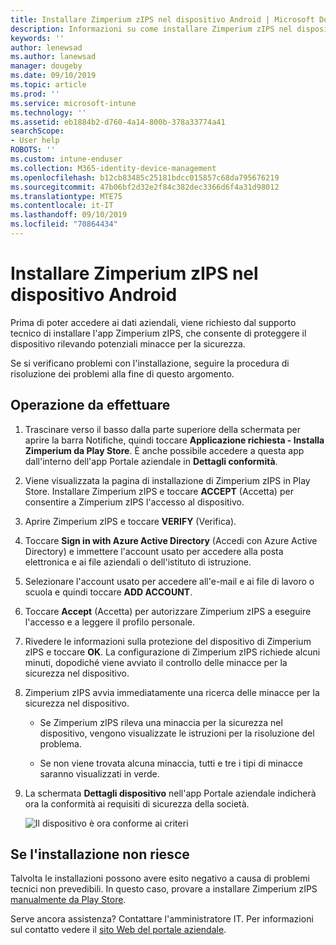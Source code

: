 ```yaml
---
title: Installare Zimperium zIPS nel dispositivo Android | Microsoft Docs
description: Informazioni su come installare Zimperium zIPS nel dispositivo Android.
keywords: ''
author: lenewsad
ms.author: lanewsad
manager: dougeby
ms.date: 09/10/2019
ms.topic: article
ms.prod: ''
ms.service: microsoft-intune
ms.technology: ''
ms.assetid: eb1884b2-d760-4a14-800b-378a33774a41
searchScope:
- User help
ROBOTS: ''
ms.custom: intune-enduser
ms.collection: M365-identity-device-management
ms.openlocfilehash: b12cb83485c25181bdcc015857c68da795676219
ms.sourcegitcommit: 47b06bf2d32e2f84c382dec3366d6f4a31d98012
ms.translationtype: MTE75
ms.contentlocale: it-IT
ms.lasthandoff: 09/10/2019
ms.locfileid: "70864434"
---
```

# <a name="install-zimperium-zips-on-your-android-device"></a>Installare Zimperium zIPS nel dispositivo Android

Prima di poter accedere ai dati aziendali, viene richiesto dal supporto tecnico di installare l'app Zimperium zIPS, che consente di proteggere il dispositivo rilevando potenziali minacce per la sicurezza.

Se si verificano problemi con l'installazione, seguire la procedura di risoluzione dei problemi alla fine di questo argomento.

## <a name="what-you-need-to-do"></a>Operazione da effettuare

1. Trascinare verso il basso dalla parte superiore della schermata per aprire la barra Notifiche, quindi toccare **Applicazione richiesta - Installa Zimperium da Play Store**. È anche possibile accedere a questa app dall'interno dell'app Portale aziendale in __Dettagli conformità__.

2. Viene visualizzata la pagina di installazione di Zimperium zIPS in Play Store. Installare Zimperium zIPS e toccare **ACCEPT** (Accetta) per consentire a Zimperium zIPS l'accesso al dispositivo.

3. Aprire Zimperium zIPS e toccare **VERIFY** (Verifica).

4. Toccare **Sign in with Azure Active Directory** (Accedi con Azure Active Directory) e immettere l'account usato per accedere alla posta elettronica e ai file aziendali o dell'istituto di istruzione.

5. Selezionare l'account usato per accedere all'e-mail e ai file di lavoro o scuola e quindi toccare **ADD ACCOUNT**.

6. Toccare **Accept** (Accetta) per autorizzare Zimperium zIPS a eseguire l'accesso e a leggere il profilo personale.

7. Rivedere le informazioni sulla protezione del dispositivo di Zimperium zIPS e toccare **OK**. La configurazione di Zimperium zIPS richiede alcuni minuti, dopodiché viene avviato il controllo delle minacce per la sicurezza nel dispositivo.

8. Zimperium zIPS avvia immediatamente una ricerca delle minacce per la sicurezza nel dispositivo.

   * Se Zimperium zIPS rileva una minaccia per la sicurezza nel dispositivo, vengono visualizzate le istruzioni per la risoluzione del problema.

   * Se non viene trovata alcuna minaccia, tutti e tre i tipi di minacce saranno visualizzati in verde.

11. La schermata **Dettagli dispositivo** nell'app Portale aziendale indicherà ora la conformità ai requisiti di sicurezza della società.

    ![Il dispositivo è ora conforme ai criteri](./media/mtd-device-now-compliant-android.png)

## <a name="if-the-installation-doesnt-work"></a>Se l'installazione non riesce

Talvolta le installazioni possono avere esito negativo a causa di problemi tecnici non prevedibili. In questo caso, provare a installare Zimperium zIPS [manualmente da Play Store](https://play.google.com/store/apps/details?id=com.zimperium.zips).

Serve ancora assistenza? Contattare l'amministratore IT. Per informazioni sul contatto vedere il [sito Web del portale aziendale](https://go.microsoft.com/fwlink/?linkid=2010980).
